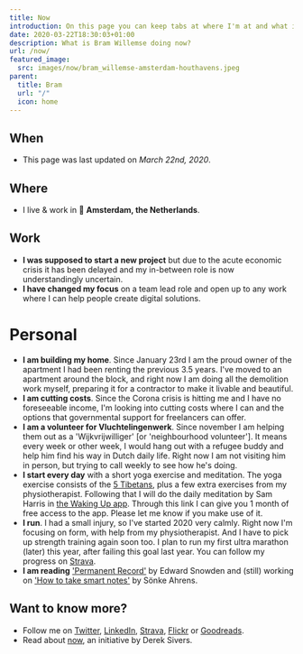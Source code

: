 ```yaml
---
title: Now
introduction: On this page you can keep tabs at where I'm at and what is keeping me busy right now.
date: 2020-03-22T18:30:03+01:00
description: What is Bram Willemse doing now?
url: /now/
featured_image:
  src: images/now/bram_willemse-amsterdam-houthavens.jpeg
parent:
  title: Bram
  url: "/"
  icon: home
---
```


## When
- This page was last updated on <i><time datetime="2020-03-22 19:00">March 22nd, 2020</time></i>.

## Where
- I live &amp; work in 📍 **Amsterdam, the Netherlands**.

## Work
- **I was supposed to start a new project** but due to the acute economic crisis it has been delayed and my in-between role is now understandingly uncertain.
- **I have changed my focus** on a team lead role and open up to any work where I can help people create digital solutions.

# Personal
- **I am building my home**. Since January 23rd I am the proud  owner of the apartment I had been renting the previous 3.5 years. I've moved to an apartment around the block, and right now I am doing all the demolition work myself, preparing it for a contractor to make it livable and beautiful.
- **I am cutting costs**. Since the Corona crisis is hitting me and I have no foreseeable income, I'm looking into cutting costs where I can and the options that governmental support for freelancers can offer.
- **I am a volunteer for Vluchtelingenwerk**. Since november I am helping them out as a 'Wijkvrijwilliger' [or 'neighbourhood volunteer']. It means every week or other week, I would hang out with a refugee buddy and help him find his way in Dutch daily life. Right now I am not visiting him in person, but trying to call weekly to see how he's doing.
- **I start every day** with a short yoga exercise and meditation. The yoga exercise consists of the [5 Tibetans](https://en.wikipedia.org/wiki/Five_Tibetan_Rites "Read more about the Five Tibetan Rites on Wikipedia"), plus a few extra exercises from my physiotherapist. Following that I will do the daily meditation by Sam Harris in [the Waking Up app](https://share.wakingup.com/2abce0e26219 "Check out the Waking Up app"). Through this link I can give you 1 month of free access to the app. Please let me know if you make use of it.
- **I run**. I had a small injury, so I've started 2020 very calmly. Right now I'm focusing on form, with help from my physiotherapist. And I have to pick up strength training again soon too. I plan to run my first ultra marathon (later) this year, after failing this goal last year. You can follow my progress on [Strava](https://strava.com/athletes/bramwillemse "Follow my training progress on Strava").
- **I am reading** ['Permanent Record'](https://www.goodreads.com/book/show/45995328-de-meeste-mensen-deugen "Check out the book 'Permanent Record' on GoodReads") by Edward Snowden and (still) working on <a href="https://www.goodreads.com/book/show/34507927-how-to-take-smart-notes" title="Check out the book 'How to take smart notes' on GoodReads">'How to take smart notes'</a> by Sönke Ahrens.

## Want to know more?
- Follow me on [Twitter](https://twitter.com/bramwillemse "Follow or contact me on Twitter"), [LinkedIn](https://linkedin.com/in/bramwillemse "Check out my profile and CV on LinkedIn"), [Strava](https://strava.com/athletes/bramwillemse "Follow my training progress on Strava"), [Flickr](https://flickr.com/bramwillemse "Explore my photos on Flickr") or [Goodreads](https://www.goodreads.com/bramwillemse "See what I read on my GoodReads profile").
- Read about <a href="https://nownownow.com/about">now</a>, an initiative by Derek Sivers.
